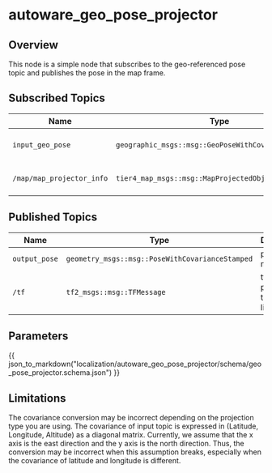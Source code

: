 # autoware_geo_pose_projector

## Overview

This node is a simple node that subscribes to the geo-referenced pose topic and publishes the pose in the map frame.

## Subscribed Topics

| Name                      | Type                                                 | Description         |
| ------------------------- | ---------------------------------------------------- | ------------------- |
| `input_geo_pose`          | `geographic_msgs::msg::GeoPoseWithCovarianceStamped` | geo-referenced pose |
| `/map/map_projector_info` | `tier4_map_msgs::msg::MapProjectedObjectInfo`        | map projector info  |

## Published Topics

| Name          | Type                                            | Description                           |
| ------------- | ----------------------------------------------- | ------------------------------------- |
| `output_pose` | `geometry_msgs::msg::PoseWithCovarianceStamped` | pose in map frame                     |
| `/tf`         | `tf2_msgs::msg::TFMessage`                      | tf from parent link to the child link |

## Parameters

{{ json_to_markdown("localization/autoware_geo_pose_projector/schema/geo_pose_projector.schema.json") }}

## Limitations

The covariance conversion may be incorrect depending on the projection type you are using. The covariance of input topic is expressed in (Latitude, Longitude, Altitude) as a diagonal matrix.
Currently, we assume that the x axis is the east direction and the y axis is the north direction. Thus, the conversion may be incorrect when this assumption breaks, especially when the covariance of latitude and longitude is different.
